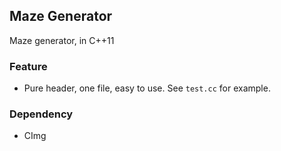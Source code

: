 ## Maze Generator

Maze generator, in C++11

### Feature

- Pure header, one file, easy to use. See `test.cc` for example.

### Dependency

- CImg
